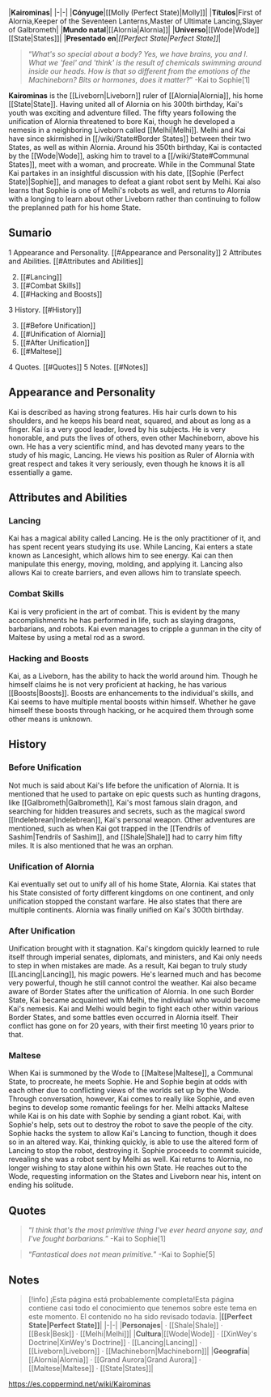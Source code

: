|**Kairominas**|
|-|-|
|**Cónyuge**|[[Molly (Perfect State)\|Molly]]|
|**Títulos**|First of Alornia,Keeper of the Seventeen Lanterns,Master of Ultimate Lancing,Slayer of Galbrometh|
|**Mundo natal**|[[Alornia\|Alornia]]|
|**Universo**|[[Wode\|Wode]] [[State\|States]]|
|**Presentado en**|*[[Perfect State\|Perfect State]]*|

>“*What's so special about a body? Yes, we have brains, you and I. What we 'feel' and 'think' is the result of chemicals swimming around inside our heads. How is that so different from the emotions of the Machineborn? Bits or hormones, does it matter?*”
\-Kai to Sophie[1]


**Kairominas** is the [[Liveborn\|Liveborn]] ruler of [[Alornia\|Alornia]], his home [[State\|State]]. Having united all of Alornia on his 300th birthday, Kai's youth was exciting and adventure filled. The fifty years following the unification of Alornia threatened to bore Kai, though he developed a nemesis in a neighboring Liveborn called [[Melhi\|Melhi]]. Melhi and Kai have since skirmished in [[/wiki/State#Border States]] between their two States, as well as within Alornia.
Around his 350th birthday, Kai is contacted by the [[Wode\|Wode]], asking him to travel to a [[/wiki/State#Communal States]], meet with a woman, and procreate. While in the Communal State Kai partakes in an insightful discussion with his date, [[Sophie (Perfect State)\|Sophie]], and manages to defeat a giant robot sent by Melhi. Kai also learns that Sophie is one of Melhi's robots as well, and returns to Alornia with a longing to learn about other Liveborn rather than continuing to follow the preplanned path for his home State.

## Sumario

1 Appearance and Personality. [[#Appearance and Personality]] 
2 Attributes and Abilities. [[#Attributes and Abilities]] 

2. [[#Lancing]] 
2. [[#Combat Skills]] 
2. [[#Hacking and Boosts]] 


3 History. [[#History]] 

3. [[#Before Unification]] 
3. [[#Unification of Alornia]] 
3. [[#After Unification]] 
3. [[#Maltese]] 


4 Quotes. [[#Quotes]] 
5 Notes. [[#Notes]] 


## Appearance and Personality
Kai is described as having strong features. His hair curls down to his shoulders, and he keeps his beard neat, squared, and about as long as a finger.
Kai is a very good leader, loved by his subjects. He is very honorable, and puts the lives of others, even other Machineborn, above his own. He has a very scientific mind, and has devoted many years to the study of his magic, Lancing. He views his position as Ruler of Alornia with great respect and takes it very seriously, even though he knows it is all essentially a game.

## Attributes and Abilities
### Lancing
Kai has a magical ability called Lancing. He is the only practitioner of it, and has spent recent years studying its use. While Lancing, Kai enters a state known as Lancesight, which allows him to see energy. Kai can then manipulate this energy, moving, molding, and applying it. Lancing also allows Kai to create barriers, and even allows him to translate speech.

### Combat Skills
Kai is very proficient in the art of combat. This is evident by the many accomplishments he has performed in life, such as slaying dragons, barbarians, and robots. Kai even manages to cripple a gunman in the city of Maltese by using a metal rod as a sword.

### Hacking and Boosts
Kai, as a Liveborn, has the ability to hack the world around him. Though he himself claims he is not very proficient at hacking, he has various [[Boosts\|Boosts]]. Boosts are enhancements to the individual's skills, and Kai seems to have multiple mental boosts within himself. Whether he gave himself these boosts through hacking, or he acquired them through some other means is unknown.

## History
### Before Unification
Not much is said about Kai's life before the unification of Alornia. It is mentioned that he used to partake on epic quests such as hunting dragons, like [[Galbrometh\|Galbrometh]], Kai's most famous slain dragon, and searching for hidden treasures and secrets, such as the magical sword [[Indelebrean\|Indelebrean]], Kai's personal weapon. Other adventures are mentioned, such as when Kai got trapped in the [[Tendrils of Sashim\|Tendrils of Sashim]], and [[Shale\|Shale]] had to carry him fifty miles. It is also mentioned that he was an orphan.

### Unification of Alornia
Kai eventually set out to unify all of his home State, Alornia. Kai states that his State consisted of forty different kingdoms on one continent, and only unification stopped the constant warfare. He also states that there are multiple continents.
Alornia was finally unified on Kai's 300th birthday.

### After Unification
Unification brought with it stagnation. Kai's kingdom quickly learned to rule itself through imperial senates, diplomats, and ministers, and Kai only needs to step in when mistakes are made. As a result, Kai began to truly study [[Lancing\|Lancing]], his magic powers. He's learned much and has become very powerful, though he still cannot control the weather.
Kai also became aware of Border States after the unification of Alornia. In one such Border State, Kai became acquainted with Melhi, the individual who would become Kai's nemesis. Kai and Melhi would begin to fight each other within various Border States, and some battles even occurred in Alornia itself. Their conflict has gone on for 20 years, with their first meeting 10 years prior to that.

### Maltese
When Kai is summoned by the Wode to [[Maltese\|Maltese]], a Communal State, to procreate, he meets Sophie. He and Sophie begin at odds with each other due to conflicting views of the worlds set up by the Wode. Through conversation, however, Kai comes to really like Sophie, and even begins to develop some romantic feelings for her.
Melhi attacks Maltese while Kai is on his date with Sophie by sending a giant robot. Kai, with Sophie's help, sets out to destroy the robot to save the people of the city. Sophie hacks the system to allow Kai's Lancing to function, though it does so in an altered way. Kai, thinking quickly, is able to use the altered form of Lancing to stop the robot, destroying it. Sophie proceeds to commit suicide, revealing she was a robot sent by Melhi as well.
Kai returns to Alornia, no longer wishing to stay alone within his own State. He reaches out to the Wode, requesting information on the States and Liveborn near his, intent on ending his solitude.

## Quotes
>“*I think that's the most primitive thing I've ever heard anyone say, and I've fought barbarians.*”
\-Kai to Sophie[1]


>“*Fantastical does not mean primitive.*”
\-Kai to Sophie[5]


## Notes

> [!info] ¡Esta página está probablemente completa!Esta página contiene casi todo el conocimiento que tenemos sobre este tema en este momento.
El contenido no ha sido revisado todavía.
|**[[Perfect State\|Perfect State]]**|
|-|-|
|**Personajes**| · [[Shale\|Shale]] · [[Besk\|Besk]] · [[Melhi\|Melhi]]|
|**Cultura**|[[Wode\|Wode]] · [[XinWey's Doctrine\|XinWey's Doctrine]] · [[Lancing\|Lancing]] · [[Liveborn\|Liveborn]] · [[Machineborn\|Machineborn]]|
|**Geografía**|[[Alornia\|Alornia]] · [[Grand Aurora\|Grand Aurora]] · [[Maltese\|Maltese]] · [[State\|States]]|



https://es.coppermind.net/wiki/Kairominas